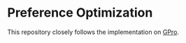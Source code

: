 # Preference Optimization

This repository closely follows the implementation on [GPro].

[GPro]: https://github.com/chariff/GPro
